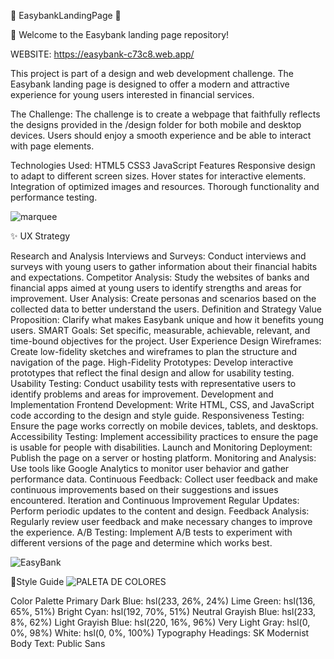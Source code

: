 💎 EasybankLandingPage 💎

👋 Welcome to the Easybank landing page repository!

WEBSITE: https://easybank-c73c8.web.app/

This project is part of a design and web development challenge. The Easybank landing page is designed to offer a modern and attractive experience for young users interested in financial services.

The Challenge:
The challenge is to create a webpage that faithfully reflects the designs provided in the /design folder for both mobile and desktop devices. Users should enjoy a smooth experience and be able to interact with page elements.

Technologies Used:
HTML5
CSS3
JavaScript
Features
Responsive design to adapt to different screen sizes.
Hover states for interactive elements.
Integration of optimized images and resources.
Thorough functionality and performance testing.

![marquee](https://github.com/Linamarialopezfle/EasybankLandingPage/assets/59810941/d2418c5a-fa88-40d3-8869-5974eb793670)

✨ UX Strategy

Research and Analysis
Interviews and Surveys: Conduct interviews and surveys with young users to gather information about their financial habits and expectations.
Competitor Analysis: Study the websites of banks and financial apps aimed at young users to identify strengths and areas for improvement.
User Analysis: Create personas and scenarios based on the collected data to better understand the users.
Definition and Strategy
Value Proposition: Clarify what makes Easybank unique and how it benefits young users.
SMART Goals: Set specific, measurable, achievable, relevant, and time-bound objectives for the project.
User Experience Design
Wireframes: Create low-fidelity sketches and wireframes to plan the structure and navigation of the page.
High-Fidelity Prototypes: Develop interactive prototypes that reflect the final design and allow for usability testing.
Usability Testing: Conduct usability tests with representative users to identify problems and areas for improvement.
Development and Implementation
Frontend Development: Write HTML, CSS, and JavaScript code according to the design and style guide.
Responsiveness Testing: Ensure the page works correctly on mobile devices, tablets, and desktops.
Accessibility Testing: Implement accessibility practices to ensure the page is usable for people with disabilities.
Launch and Monitoring
Deployment: Publish the page on a server or hosting platform.
Monitoring and Analysis: Use tools like Google Analytics to monitor user behavior and gather performance data.
Continuous Feedback: Collect user feedback and make continuous improvements based on their suggestions and issues encountered.
Iteration and Continuous Improvement
Regular Updates: Perform periodic updates to the content and design.
Feedback Analysis: Regularly review user feedback and make necessary changes to improve the experience.
A/B Testing: Implement A/B tests to experiment with different versions of the page and determine which works best.

![EasyBank](https://github.com/Linamarialopezfle/EasybankLandingPage/assets/59810941/24cb09fb-0f59-4718-a866-e8a3b75d0323)

🎨Style Guide
![PALETA DE COLORES](https://github.com/Linamarialopezfle/EasybankLandingPage/assets/59810941/eac6793e-3e72-4975-8972-46014519c088)

Color Palette
Primary
Dark Blue: hsl(233, 26%, 24%)
Lime Green: hsl(136, 65%, 51%)
Bright Cyan: hsl(192, 70%, 51%)
Neutral
Grayish Blue: hsl(233, 8%, 62%)
Light Grayish Blue: hsl(220, 16%, 96%)
Very Light Gray: hsl(0, 0%, 98%)
White: hsl(0, 0%, 100%)
Typography
Headings: SK Modernist
Body Text: Public Sans


